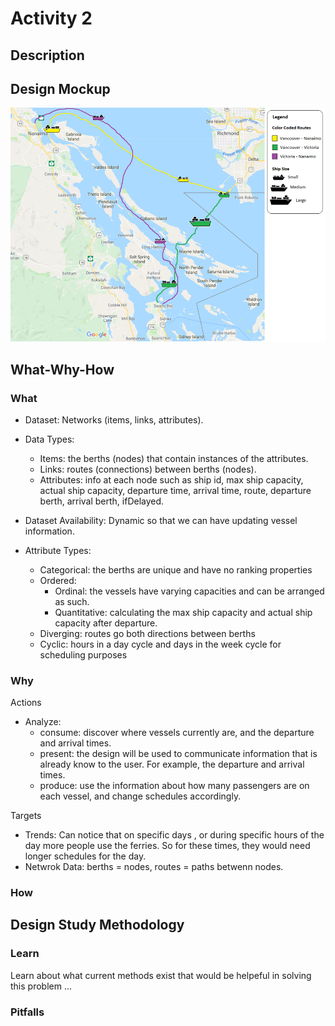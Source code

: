 Activity 2
==============

Description
-----------


Design Mockup
-------------
![Mockup](design.png)

What-Why-How
------------
### What
* Dataset: Networks (items, links, attributes).
* Data Types: 
	* Items: the berths (nodes) that contain instances of the attributes.
	* Links: routes (connections) between berths (nodes).
	* Attributes: info at each node such as ship id, max ship capacity, actual ship capacity, departure time, 
		arrival time, route, departure berth, arrival berth, ifDelayed.

* Dataset Availability: Dynamic so that we can have updating vessel information.
* Attribute Types:
	* Categorical: the berths are unique and have no ranking properties
	* Ordered:
		* Ordinal: the vessels have varying capacities and can be arranged as such.
		* Quantitative: calculating the max ship capacity and actual ship capacity after departure.
	* Diverging: routes go both directions between berths
	* Cyclic: hours in a day cycle and days in the week cycle for scheduling purposes

### Why
Actions
* Analyze:
	* consume: discover where vessels currently are, and the departure and arrival times. 
	* present: the design will be used to communicate information that is already know to the user. For example, the departure and arrival times. 
	* produce: use the information about how many passengers are on each vessel, and change schedules accordingly.

Targets
* Trends: Can notice that on specific days , or during specific hours of the day more people use the ferries. So for these times, they would need longer schedules for the day.
* Netwrok Data: berths = nodes, routes = paths betwenn nodes.
### How

Design Study Methodology
------------------------
### Learn
Learn about what current methods exist that would be helpeful in solving this problem ...

### Pitfalls



